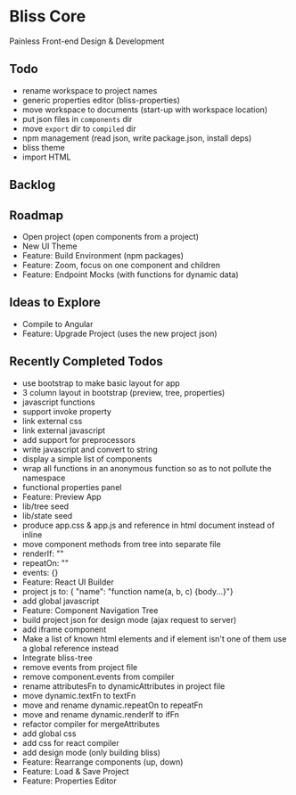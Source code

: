 # Bliss Core

Painless Front-end Design & Development

## Todo

- rename workspace to project names
- generic properties editor (bliss-properties)
- move workspace to documents (start-up with workspace location)
- put json files in `components` dir
- move `export` dir to `compiled` dir
- npm management (read json, write package.json, install deps)
- bliss theme
- import HTML

## Backlog


## Roadmap

- Open project (open components from a project)
- New UI Theme
- Feature: Build Environment (npm packages)
- Feature: Zoom, focus on one component and children
- Feature: Endpoint Mocks (with functions for dynamic data)

## Ideas to Explore

- Compile to Angular
- Feature: Upgrade Project (uses the new project json)

## Recently Completed Todos

- use bootstrap to make basic layout for app
- 3 column layout in bootstrap (preview, tree, properties)
- javascript functions
- support invoke property
- link external css
- link external javascript
- add support for preprocessors
- write javascript and convert to string
- display a simple list of components
- wrap all functions in an anonymous function so as to not pollute the namespace
- functional properties panel
- Feature: Preview App
- lib/tree seed
- lib/state seed
- produce app.css & app.js and reference in html document instead of inline
- move component methods from tree into separate file
- renderIf: ""
- repeatOn: ""
- events: {}
- Feature: React UI Builder
- project js to: { "name": "function name(a, b, c) {body...}"}
- add global javascript
- Feature: Component Navigation Tree
- build project json for design mode (ajax request to server)
- add iframe component
- Make a list of known html elements and if element isn't one of them use a global reference instead
- Integrate bliss-tree
- remove events from project file
- remove component.events from compiler
- rename attributesFn to dynamicAttributes in project file
- move dynamic.textFn to textFn
- move and rename dynamic.repeatOn to repeatFn
- move and rename dynamic.renderIf to ifFn
- refactor compiler for mergeAttributes
- add global css
- add css for react compiler
- add design mode (only building bliss)
- Feature: Rearrange components (up, down)
- Feature: Load & Save Project
- Feature: Properties Editor
